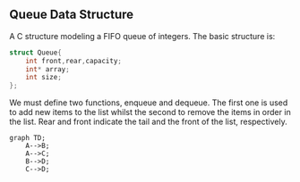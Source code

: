 ## Queue Data Structure

A C structure modeling a FIFO queue of integers. The basic structure is:

```c
struct Queue{
    int front,rear,capacity;
    int* array;
    int size;
};
```
We must define two functions, enqueue and dequeue. The first one is used to add new items to the list whilst the second to remove the items in order in the list. Rear and front indicate the tail and the front of the list, respectively. 

```mermaid
graph TD;
    A-->B;
    A-->C;
    B-->D;
    C-->D;
```